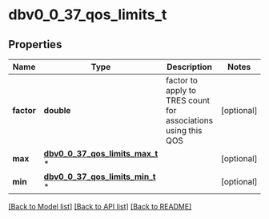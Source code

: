 # dbv0_0_37_qos_limits_t

## Properties
Name | Type | Description | Notes
------------ | ------------- | ------------- | -------------
**factor** | **double** | factor to apply to TRES count for associations using this QOS | [optional] 
**max** | [**dbv0_0_37_qos_limits_max_t**](dbv0_0_37_qos_limits_max.md) \* |  | [optional] 
**min** | [**dbv0_0_37_qos_limits_min_t**](dbv0_0_37_qos_limits_min.md) \* |  | [optional] 

[[Back to Model list]](../README.md#documentation-for-models) [[Back to API list]](../README.md#documentation-for-api-endpoints) [[Back to README]](../README.md)


